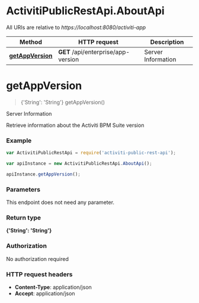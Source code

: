 # ActivitiPublicRestApi.AboutApi

All URIs are relative to *https://localhost:8080/activiti-app*

Method | HTTP request | Description
------------- | ------------- | -------------
[**getAppVersion**](AboutApi.md#getAppVersion) | **GET** /api/enterprise/app-version | Server Information


<a name="getAppVersion"></a>
# **getAppVersion**
> {&#39;String&#39;: &#39;String&#39;} getAppVersion()

Server Information

Retrieve information about the Activiti BPM Suite version

### Example
```javascript
var ActivitiPublicRestApi = require('activiti-public-rest-api');

var apiInstance = new ActivitiPublicRestApi.AboutApi();

apiInstance.getAppVersion();
```

### Parameters
This endpoint does not need any parameter.

### Return type

**{&#39;String&#39;: &#39;String&#39;}**

### Authorization

No authorization required

### HTTP request headers

 - **Content-Type**: application/json
 - **Accept**: application/json

